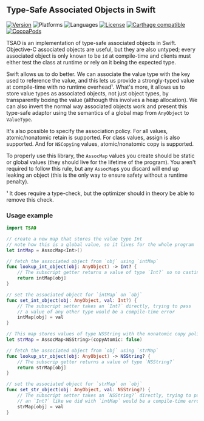 ## Type-Safe Associated Objects in Swift

[![Version](https://img.shields.io/badge/version-v3.0.2-blue.svg)](https://github.com/lilyball/swift-tsao/releases/latest)
![Platforms](https://img.shields.io/badge/platforms-ios%20%7C%20osx%20%7C%20watchos%20%7C%20tvos-lightgrey.svg)
![Languages](https://img.shields.io/badge/languages-swift%202.2-orange.svg)
[![License](https://img.shields.io/badge/license-MIT-blue.svg)](https://github.com/lilyball/swift-tsao/blob/master/LICENSE.txt)
[![Carthage compatible](https://img.shields.io/badge/Carthage-compatible-4BC51D.svg?style=flat)][Carthage]
[![CocoaPods](https://img.shields.io/cocoapods/v/swift-tsao.svg)](http://cocoadocs.org/docsets/swift-tsao)

[Carthage]: https://github.com/carthage/carthage

TSAO is an implementation of type-safe associated objects in Swift. Objective-C
associated objects are useful, but they are also untyped; every associated
object is only known to be `id` at compile-time and clients must either test
the class at runtime or rely on it being the expected type.

Swift allows us to do better. We can associate the value type with the key used
to reference the value, and this lets us provide a strongly-typed value at
compile-time with no runtime overhead¹. What's more, it allows us to store
value types as associated objects, not just object types, by transparently
boxing the value (although this involves a heap allocation). We can also invert
the normal way associated objects work and present this type-safe adaptor using
the semantics of a global map from `AnyObject` to `ValueType`.

It's also possible to specify the association policy. For all values,
atomic/nonatomic retain is supported. For class values, assign is also
supported. And for `NSCopying` values, atomic/nonatomic copy is supported.

To properly use this library, the `AssocMap` values you create should be static
or global values (they should live for the lifetime of the program). You aren't
required to follow this rule, but any `AssocMap`s you discard will end up
leaking an object (this is the only way to ensure safety without a runtime
penalty).

¹ It does require a type-check, but the optimizer should in theory be able to
remove this check.

### Usage example

```swift
import TSAO

// create a new map that stores the value type Int
// note how this is a global value, so it lives for the whole program
let intMap = AssocMap<Int>()

// fetch the associated object from `obj` using `intMap`
func lookup_int_object(obj: AnyObject) -> Int? {
    // The subscript getter returns a value of type `Int?` so no casting is necessary
    return intMap[obj]
}

// set the associated object for `intMap` on `obj`
func set_int_object(obj: AnyObject, val: Int?) {
    // The subscript setter takes an `Int?` directly, trying to pass
    // a value of any other type would be a compile-time error
    intMap[obj] = val
}

// This map stores values of type NSString with the nonatomic copy policy
let strMap = AssocMap<NSString>(copyAtomic: false)

// fetch the associated object from `obj` using `strMap`
func lookup_str_object(obj: AnyObject) -> NSString? {
    // The subscrip getter returns a value of type `NSString?`
    return strMap[obj]
}

// set the associated object for `strMap` on `obj`
func set_str_object(obj: AnyObject, val: NSString?) {
    // The subscript setter takes an `NSString?` directly, trying to pass
    // an `Int?` like we did with `intMap` would be a compile-time error
    strMap[obj] = val
}
```
